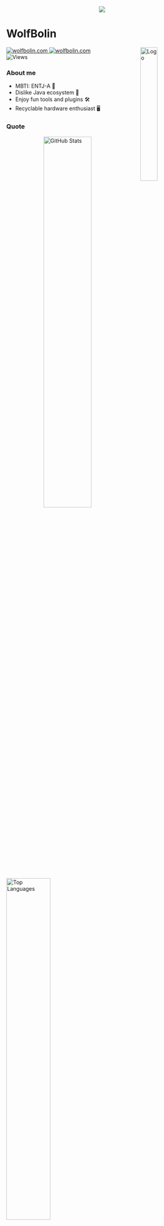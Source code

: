 <div align="center">
  <img src="https://github.com/user-attachments/assets/7f57fe35-19ce-429b-b36b-003d389a9ee1"/>
</div>

# WolfBolin
<img align="right" src="https://github.com/user-attachments/assets/bf4c6d0d-12df-4533-8ffb-7d9ef81f58d4" alt="Logo" width="30%">

<div align="left">
  <a href="https://wolfbolin.com" target="_blank">
    <img src="https://img.shields.io/badge/homepage-wolfbolin.com-91BEF0?style=for-the-badge&logo=homepage&logoColor=white" alt="wolfbolin.com">
  </a>
  <a href="https://blog.wolfbolin.com" target="_blank">
    <img src="https://img.shields.io/badge/blog-blog.wolfbolin.com-91BEF0?style=for-the-badge&logo=wordpress&logoColor=white" alt="wolfbolin.com">
  </a>
  <br/>
  <img src="https://komarev.com/ghpvc/?username=wolfbolin&style=for-the-badge&label=Profile+VIEWS" alt="Views">
</div>

### About me
<div align="start">
<ul>
  <li>MBTI: ENTJ-A 🧠</li>
  <li>Dislike Java ecosystem 🚫</li>
  <li>Enjoy fun tools and plugins 🛠️</li>
  <li>Recyclable hardware enthusiast 🖥️</li>
</ul>

</div>

### Quote

<img align="right" src="https://github-readme-stats.vercel.app/api?username=wolfbolin&cache_seconds=14400&hide=contribs&show_icons=true" alt="GitHub Stats" width="50%">
<img src="https://quotes-github-readme.vercel.app/api?type=horizontal&quote=%E5%97%9C%E4%B9%8B%E8%B6%8A%E7%AC%83%20%E6%8A%80%E5%B7%A7%E8%B6%8A%E5%B7%A5&author=%E8%B0%9A%E8%AF%AD" alt="Top Languages" width="48%">


### Tech Stack

#### Delevop tool stack
<img align="right" src="https://github-readme-streak-stats.herokuapp.com/?user=wolfbolin" alt="GitHub Streak" width="50%">

![Python](https://img.shields.io/badge/Python-3776AB?style=for-the-badge&logo=python&logoColor=white)
![Golang](https://img.shields.io/badge/Go-00ADD8?style=for-the-badge&logo=go&logoColor=white)
![MySQL](https://img.shields.io/badge/MySQL-4479A1?style=for-the-badge&logo=mysql&logoColor=white)
![MongoDB](https://img.shields.io/badge/MongoDB-47A248?style=for-the-badge&logo=mongodb&logoColor=white)
![Elastic](https://img.shields.io/badge/Elastic-005571?style=for-the-badge&logo=elastic&logoColor=white)

![Vue.js](https://img.shields.io/badge/Vue.js-4FC08D?style=for-the-badge&logo=vue.js&logoColor=white)
![Chrome](https://img.shields.io/badge/Chrome-4285F4?style=for-the-badge&logo=google-chrome&logoColor=white)
![Flash](https://img.shields.io/badge/Flash-FF6100?style=for-the-badge&logo=adobe&logoColor=white)

![HTML](https://img.shields.io/badge/HTML5-E34F26?style=for-the-badge&logo=html5&logoColor=white)
![JavaScript](https://img.shields.io/badge/JavaScript-F7DF1E?style=for-the-badge&logo=javascript&logoColor=black)
![CSS](https://img.shields.io/badge/CSS3-1572B6?style=for-the-badge&logo=css3&logoColor=white)


#### OS System stack
<img align="right" src="https://github-readme-stats.vercel.app/api/top-langs/?username=wolfbolin&layout=compact" alt="Top Languages" width="50%">

![WeChat](https://img.shields.io/badge/WeChat-07C160?style=for-the-badge&logo=wechat&logoColor=white)
![Docker](https://img.shields.io/badge/Docker-2496ED?style=for-the-badge&logo=docker&logoColor=white)
![Kubernetes](https://img.shields.io/badge/Kubernetes-326CE5?style=for-the-badge&logo=kubernetes&logoColor=white)

![QNAP](https://img.shields.io/badge/QNAP-0091CD?style=for-the-badge&logo=qnap&logoColor=white)
![Synology](https://img.shields.io/badge/Synology-000000?style=for-the-badge&logo=synology&logoColor=white)
![TrueNAS](https://img.shields.io/badge/TrueNAS-0095D5?style=for-the-badge&logo=truenas&logoColor=white)

![Linux](https://img.shields.io/badge/Linux-FCC624?style=for-the-badge&logo=linux&logoColor=black)
![Ubuntu](https://img.shields.io/badge/Ubuntu-E95420?style=for-the-badge&logo=ubuntu&logoColor=white)
![OpenWrt](https://img.shields.io/badge/OpenWrt-00BFFF?style=for-the-badge&logo=openwrt&logoColor=white)
![Android](https://img.shields.io/badge/Android-3DDC84?style=for-the-badge&logo=android&logoColor=white)
![HarmonyOS](https://img.shields.io/badge/HarmonyOS-000000?style=for-the-badge&logo=huawei&logoColor=white)






